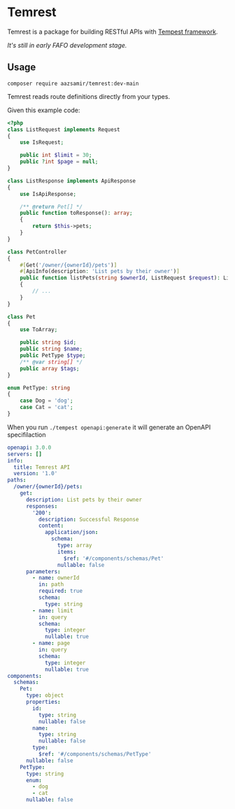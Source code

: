# Temrest

Temrest is a package for building RESTful APIs with [Tempest framework](https://github.com/tempestphp/tempest-framework).

_It's still in early FAFO development stage._

## Usage

```
composer require aazsamir/temrest:dev-main
```

Temrest reads route definitions directly from your types.

Given this example code:

```php
<?php
class ListRequest implements Request
{
    use IsRequest;

    public int $limit = 30;
    public ?int $page = null;
}

class ListResponse implements ApiResponse
{
    use IsApiResponse;

    /** @return Pet[] */
    public function toResponse(): array;
    {
        return $this->pets;
    }
}

class PetController
{
    #[Get('/owner/{ownerId}/pets')]
    #[ApiInfo(description: 'List pets by their owner')]
    public function listPets(string $ownerId, ListRequest $request): ListResponse
    {
        // ...
    }
}

class Pet
{
    use ToArray;

    public string $id;
    public string $name;
    public PetType $type;
    /** @var string[] */
    public array $tags;
}

enum PetType: string
{
    case Dog = 'dog';
    case Cat = 'cat';
}
```

When you run `./tempest openapi:generate` it will generate an OpenAPI specifilaction

```yaml
openapi: 3.0.0
servers: []
info:
  title: Temrest API
  version: '1.0'
paths:
  /owner/{ownerId}/pets:
    get:
      description: List pets by their owner
      responses:
        '200':
          description: Successful Response
          content:
            application/json:
              schema:
                type: array
                items:
                  $ref: '#/components/schemas/Pet'
                nullable: false
      parameters:
        - name: ownerId
          in: path
          required: true
          schema:
            type: string
        - name: limit
          in: query
          schema:
            type: integer
            nullable: true
        - name: page
          in: query
          schema:
            type: integer
            nullable: true
components:
  schemas:
    Pet:
      type: object
      properties:
        id:
          type: string
          nullable: false
        name:
          type: string
          nullable: false
        type:
          $ref: '#/components/schemas/PetType'
      nullable: false
    PetType:
      type: string
      enum:
        - dog
        - cat
      nullable: false
```
